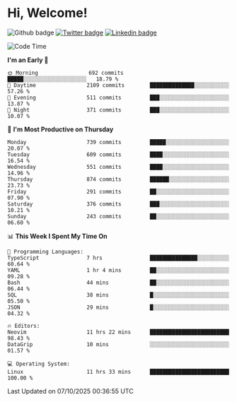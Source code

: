   # Hi, Welcome!
  ![Github badge](https://img.shields.io/github/followers/kraken-afk.svg?style=social&label=Follow&maxAge=2592000)
  [![Twitter badge](https://img.shields.io/badge/-Twitter-00acee?style=flat-square&logo=Twitter&logoColor=white)](https://twitter.com/trshppl)
  [![Linkedin badge](https://img.shields.io/badge/LinkedIn-0077B5?style=flat-square&logo=linkedin&logoColor=white)](https://www.linkedin.com/in/noveanrer)
<!--START_SECTION:waka-->
![Code Time](http://img.shields.io/badge/Code%20Time-1%2C241%20hrs%2049%20mins-blue)

**I'm an Early 🐤** 

```text
🌞 Morning                692 commits         █████░░░░░░░░░░░░░░░░░░░░   18.79 % 
🌆 Daytime                2109 commits        ██████████████░░░░░░░░░░░   57.26 % 
🌃 Evening                511 commits         ███░░░░░░░░░░░░░░░░░░░░░░   13.87 % 
🌙 Night                  371 commits         ███░░░░░░░░░░░░░░░░░░░░░░   10.07 % 
```
📅 **I'm Most Productive on Thursday** 

```text
Monday                   739 commits         █████░░░░░░░░░░░░░░░░░░░░   20.07 % 
Tuesday                  609 commits         ████░░░░░░░░░░░░░░░░░░░░░   16.54 % 
Wednesday                551 commits         ████░░░░░░░░░░░░░░░░░░░░░   14.96 % 
Thursday                 874 commits         ██████░░░░░░░░░░░░░░░░░░░   23.73 % 
Friday                   291 commits         ██░░░░░░░░░░░░░░░░░░░░░░░   07.90 % 
Saturday                 376 commits         ███░░░░░░░░░░░░░░░░░░░░░░   10.21 % 
Sunday                   243 commits         ██░░░░░░░░░░░░░░░░░░░░░░░   06.60 % 
```


📊 **This Week I Spent My Time On** 

```text
💬 Programming Languages: 
TypeScript               7 hrs               ███████████████░░░░░░░░░░   60.64 % 
YAML                     1 hr 4 mins         ██░░░░░░░░░░░░░░░░░░░░░░░   09.28 % 
Bash                     44 mins             ██░░░░░░░░░░░░░░░░░░░░░░░   06.44 % 
SQL                      38 mins             █░░░░░░░░░░░░░░░░░░░░░░░░   05.50 % 
JSON                     29 mins             █░░░░░░░░░░░░░░░░░░░░░░░░   04.32 % 

🔥 Editors: 
Neovim                   11 hrs 22 mins      █████████████████████████   98.43 % 
DataGrip                 10 mins             ░░░░░░░░░░░░░░░░░░░░░░░░░   01.57 % 

💻 Operating System: 
Linux                    11 hrs 33 mins      █████████████████████████   100.00 % 
```


 Last Updated on 07/10/2025 00:36:55 UTC
<!--END_SECTION:waka-->